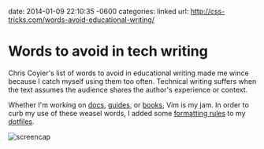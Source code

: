 date: 2014-01-09 22:10:35 -0600
categories: linked
url: http://css-tricks.com/words-avoid-educational-writing/

# Words to avoid in tech writing

Chris Coyier's list of words to avoid in educational writing made me wince
because I catch myself using them too often. Technical writing suffers when the
text assumes the audience shares the author's experience or context.

Whether I'm working on [docs][], [guides][], or [books][], Vim is my jam. In
order to curb my use of these weasel words, I added some [formatting rules][]
to my [dotfiles][].

![screencap](https://f.cloud.github.com/assets/865/1884760/df9dbd6e-79ac-11e3-96b7-446802220e57.png)

[docs]: http://developer.github.com
[guides]: http://developer.github.com/guides/
[books]: /books
[formatting rules]: https://github.com/pengwynn/dotfiles/commit/12159ea233180344be4e25d57056ccd37061a153
[dotfiles]: https://github.com/pengwynn/dotfiles

